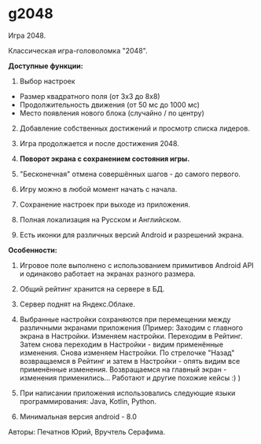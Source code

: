 # g2048
Игра 2048.

Классическая игра-головоломка "2048". 

**Доступные функции:**

1. Выбор настроек
- Размер квадратного поля (от 3х3 до 8х8)
- Продолжительность движения (от 50 мс до 1000 мс)
- Место появления нового блока (случайно / по центру)

2. Добавление собственных достижений и просмотр списка лидеров.

3. Игра продолжается и после достижения 2048.

4. **Поворот экрана с сохранением состояния игры.**

5. "Бесконечная" отмена совершённых шагов - до самого первого.

6. Игру можно в любой момент начать с начала.

7. Сохранение настроек при выходе из приложения.

8. Полная локализация на Русском и Английском.

9. Есть иконки для различных версий Android и разрешений экрана.

**Особенности:**

1. Игровое поле выполнено с использованием примитивов Android API и одинаково работает на экранах разного размера.

2. Общий рейтинг хранится на сервере в БД.

3. Сервер поднят на Яндекс.Облаке.

4. Выбранные настройки сохраняются при перемещении между различными экранами приложения (Пример: Заходим с главного экрана в Настройки. Изменяем настройки. Переходим в Рейтинг. Затем снова переходим в Настройки - видим применённые изменения. Снова изменяем Настройки. По стрелочке "Назад" возвращаемся в Рейтинг и затем в Настройки - опять видим все применённые изменения. Возвращаемся на главный экран - изменения применились... Работают и другие похожие кейсы :) )

5. При написании приложения использовались следующие языки программирования: Java, Kotlin, Python.

6. Минимальная версия android - 8.0

Авторы: Печатнов Юрий, Вручтель Серафима.
